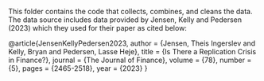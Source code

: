 This folder contains the code that collects, combines, and cleans the data. The data source includes data provided by Jensen, Kelly and Pedersen (2023) which they used for their paper as cited below:

@article{JensenKellyPedersen2023,
	author = {Jensen, Theis Ingerslev and Kelly, Bryan and Pedersen, Lasse Heje},
	title = {Is There a Replication Crisis in Finance?},
	journal = {The Journal of Finance},
	volume = {78},
	number = {5},
	pages = {2465-2518},
	year = {2023}
}
